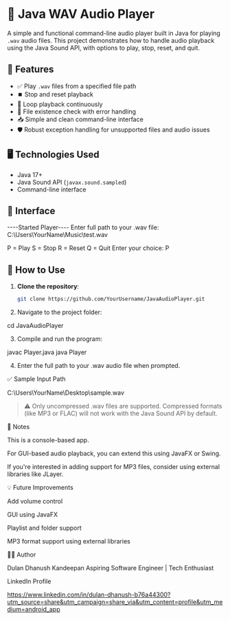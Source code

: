 # 🎵 Java WAV Audio Player

A simple and functional command-line audio player built in Java for playing `.wav` audio files. This project demonstrates how to handle audio playback using the Java Sound API, with options to play, stop, reset, and quit.

## 🚀 Features

- ✅ Play `.wav` files from a specified file path  
- ⏹️ Stop and reset playback  
- 🔁 Loop playback continuously  
- 📂 File existence check with error handling  
- 📥 Simple and clean command-line interface  
- 🛡️ Robust exception handling for unsupported files and audio issues  

## 🖥️ Technologies Used

- Java 17+  
- Java Sound API (`javax.sound.sampled`)  
- Command-line interface  

## 📸 Interface

----Started Player---- 
Enter full path to your .wav file: C:\Users\YourName\Music\test.wav

P = Play
S = Stop
R = Reset 
Q = Quit 
Enter your choice: P

## 📂 How to Use

1. **Clone the repository**:
   ```bash
   git clone https://github.com/YourUsername/JavaAudioPlayer.git

2. Navigate to the project folder:

cd JavaAudioPlayer


3. Compile and run the program:

javac Player.java
java Player


4. Enter the full path to your .wav audio file when prompted.



✅ Sample Input Path

C:\\Users\\YourName\\Desktop\\sample.wav

> ⚠️ Only uncompressed .wav files are supported. Compressed formats (like MP3 or FLAC) will not work with the Java Sound API by default.



📌 Notes

This is a console-based app.

For GUI-based audio playback, you can extend this using JavaFX or Swing.

If you're interested in adding support for MP3 files, consider using external libraries like JLayer.


💡 Future Improvements

Add volume control

GUI using JavaFX

Playlist and folder support

MP3 format support using external libraries


👨‍💻 Author

Dulan Dhanush Kandeepan
Aspiring Software Engineer | Tech Enthusiast


LinkedIn Profile

https://www.linkedin.com/in/dulan-dhanush-b76a44300?utm_source=share&utm_campaign=share_via&utm_content=profile&utm_medium=android_app




